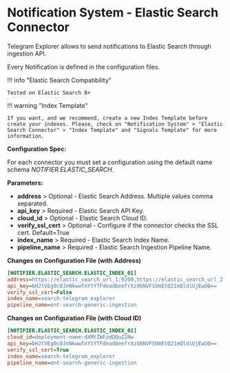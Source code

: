 # Notification System - Elastic Search Connector

Telegram Explorer allows to send notifications to Elastic Search through ingestion API.

Every Notification is defined in the configuration files.

!!! info "Elastic Search Compatibility"
    
    Tested on Elastic Search 8+

!!! warning "Index Template"
    
    If you want, and we recommend, create a new Index Template before create your indexes. Please, check on "Notification System" > "Elastic Search Connector" > "Index Template" and "Signals Template" for more information.

**Configuration Spec:**

For each connector you must set a configuration using the default name schema *NOTIFIER.ELASTIC_SEARCH.<NAME>*

**Parameters:**

  * **address** > Optional - Elastic Search Address. Multiple values comma separated.
  * **api_key** > Required - Elastic Search API Key.
  * **cloud_id** > Optional - Elastic Search Cloud ID.
  * **verify_ssl_cert** > Optional - Configure if the connector checks the SSL cert. Default=True
  * **index_name** > Required - Elastic Search Index Name.
  * **pipeline_name** > Required - Elastic Search Ingestion Pipeline Name.


**Changes on Configuration File (with Address)**
```ini
[NOTIFIER.ELASTIC_SEARCH.ELASTIC_INDEX_01]
address=https://elastic_search_url_1:9200,https://elastic_search_url_2:9200
api_key=bHJtVEg0c0JnNkwwTnYtYTFdeadbeefrXzd6NVFSUmEtQ21mQldiUjEwUQ==
verify_ssl_cert=False
index_name=search-telegram_explorer
pipeline_name=ent-search-generic-ingestion
```

**Changes on Configuration File (with Cloud ID)**
```ini
[NOTIFIER.ELASTIC_SEARCH.ELASTIC_INDEX_02]
cloud_id=deployment-name:dXMtZWFzdDQuZ2Nw
api_key=bHJtVEg0c0JnNkwwTnYtYTFdeadbeefrXzd6NVFSUmEtQ21mQldiUjEwUQ==
verify_ssl_cert=True
index_name=search-telegram_explorer
pipeline_name=ent-search-generic-ingestion
```
